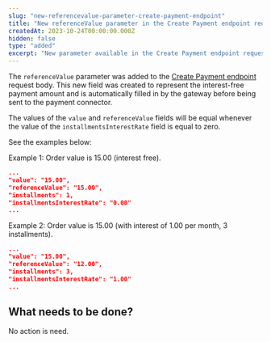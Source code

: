 ```yaml
---
slug: "new-referencevalue-parameter-create-payment-endpoint"
title: "New referenceValue parameter in the Create Payment endpoint request body"
createdAt: 2023-10-24T00:00:00.000Z
hidden: false
type: "added"
excerpt: "New parameter available in the Create Payment endpoint request body."
---
```

The `referenceValue` parameter was added to the [Create Payment endpoint](https://developers.vtex.com/docs/api-reference/payment-provider-protocol#post-/payments) request body. This new field was created to represent the interest-free payment amount and is automatically filled in by the gateway before being sent to the payment connector.

The values ​​of the `value` and `referenceValue` fields will be equal whenever the value of the `installmentsInterestRate` field is equal to zero.

See the examples below:

Example 1: Order value is 15.00 (interest free).

```json
...
"value": "15.00",
"referenceValue": "15.00",
"installments": 1,
"installmentsInterestRate": "0.00"
...
```

Example 2: Order value is 15.00 (with interest of 1.00 per month, 3 installments).

```json
...
"value": "15.00",
"referenceValue": "12.00",
"installments": 3,
"installmentsInterestRate": "1.00"
...
```
## What needs to be done?

No action is need.


